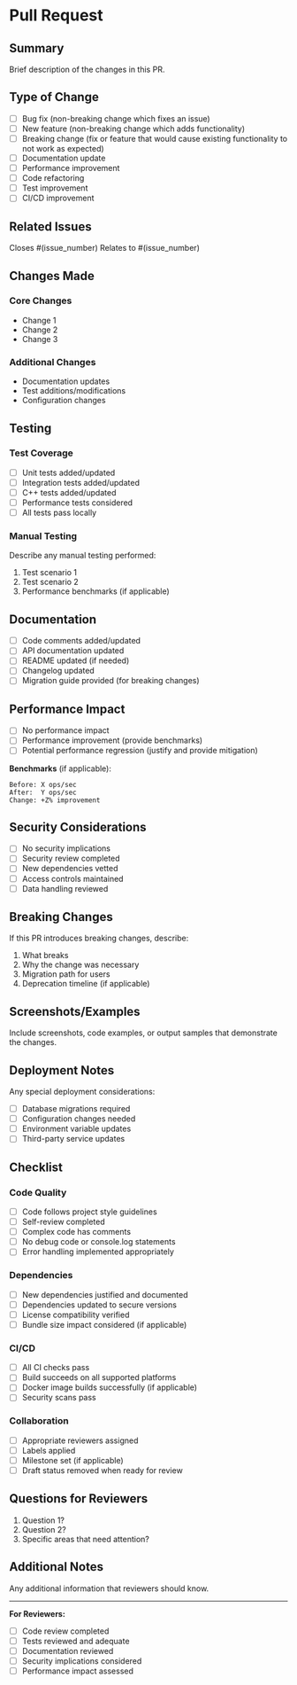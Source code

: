 # Pull Request

## Summary

Brief description of the changes in this PR.

## Type of Change

- [ ] Bug fix (non-breaking change which fixes an issue)
- [ ] New feature (non-breaking change which adds functionality)
- [ ] Breaking change (fix or feature that would cause existing functionality to not work as expected)
- [ ] Documentation update
- [ ] Performance improvement
- [ ] Code refactoring
- [ ] Test improvement
- [ ] CI/CD improvement

## Related Issues

Closes #(issue_number)
Relates to #(issue_number)

## Changes Made

### Core Changes
- Change 1
- Change 2
- Change 3

### Additional Changes
- Documentation updates
- Test additions/modifications
- Configuration changes

## Testing

### Test Coverage
- [ ] Unit tests added/updated
- [ ] Integration tests added/updated
- [ ] C++ tests added/updated
- [ ] Performance tests considered
- [ ] All tests pass locally

### Manual Testing
Describe any manual testing performed:

1. Test scenario 1
2. Test scenario 2
3. Performance benchmarks (if applicable)

## Documentation

- [ ] Code comments added/updated
- [ ] API documentation updated
- [ ] README updated (if needed)
- [ ] Changelog updated
- [ ] Migration guide provided (for breaking changes)

## Performance Impact

- [ ] No performance impact
- [ ] Performance improvement (provide benchmarks)
- [ ] Potential performance regression (justify and provide mitigation)

**Benchmarks** (if applicable):
```
Before: X ops/sec
After:  Y ops/sec
Change: +Z% improvement
```

## Security Considerations

- [ ] No security implications
- [ ] Security review completed
- [ ] New dependencies vetted
- [ ] Access controls maintained
- [ ] Data handling reviewed

## Breaking Changes

If this PR introduces breaking changes, describe:

1. What breaks
2. Why the change was necessary
3. Migration path for users
4. Deprecation timeline (if applicable)

## Screenshots/Examples

Include screenshots, code examples, or output samples that demonstrate the changes.

## Deployment Notes

Any special deployment considerations:

- [ ] Database migrations required
- [ ] Configuration changes needed
- [ ] Environment variable updates
- [ ] Third-party service updates

## Checklist

### Code Quality
- [ ] Code follows project style guidelines
- [ ] Self-review completed
- [ ] Complex code has comments
- [ ] No debug code or console.log statements
- [ ] Error handling implemented appropriately

### Dependencies
- [ ] New dependencies justified and documented
- [ ] Dependencies updated to secure versions
- [ ] License compatibility verified
- [ ] Bundle size impact considered (if applicable)

### CI/CD
- [ ] All CI checks pass
- [ ] Build succeeds on all supported platforms
- [ ] Docker image builds successfully (if applicable)
- [ ] Security scans pass

### Collaboration
- [ ] Appropriate reviewers assigned
- [ ] Labels applied
- [ ] Milestone set (if applicable)
- [ ] Draft status removed when ready for review

## Questions for Reviewers

1. Question 1?
2. Question 2?
3. Specific areas that need attention?

## Additional Notes

Any additional information that reviewers should know.

---

**For Reviewers:**
- [ ] Code review completed
- [ ] Tests reviewed and adequate
- [ ] Documentation reviewed
- [ ] Security implications considered
- [ ] Performance impact assessed